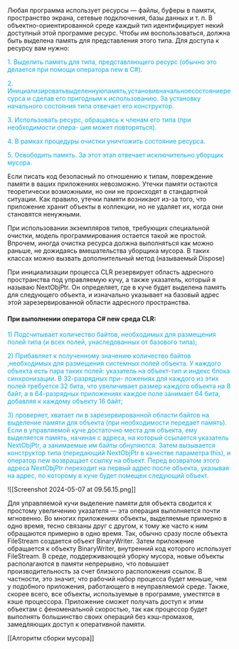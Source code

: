 Любая программа использует ресурсы — файлы, буферы в памяти, пространство экрана, сетевые подключения, базы данных и т. п. В объектно-ориентированной среде каждый тип идентифицирует некий доступный этой программе ресурс. Чтобы им воспользоваться, должна быть выделена память для представления этого типа. Для доступа к ресурсу вам нужно:

<span style="color:#00b0f0">1. Выделить память для типа, представляющего ресурс (обычно это делается при помощи оператора new в C#).</span>
    
<span style="color:#00b0f0">2. Инициализироватьвыделеннуюпамять,установивначальноесостояниересурса и сделав его пригодным к использованию. За установку начального состояния типа отвечает его конструктор.</span>

<span style="color:#00b0f0">    
3. Использовать ресурс, обращаясь к членам его типа (при необходимости опера- ция может повторяться).</span>
    
<span style="color:#00b0f0">4. В рамках процедуры очистки уничтожить состояние ресурса.</span>

<span style="color:#00b0f0">5. Освободить память. За этот этап отвечает исключительно уборщик мусора.</span>

Если писать код безопасный по отношению к типам, повреждение памяти в ваших приложениях невозможно. Утечки памяти остаются теоретически возможными, но они не происходят в стандартной ситуации. Как правило, утечки памяти возникают из-за того, что приложение хранит объекты в коллекции, но не удаляет их, когда они становятся ненужными.

При использовании экземпляров типов, требующих специальной очистки, модель программирования остается такой же простой. Впрочем, иногда очистка ресурса должна выполняться как можно раньше, не дожидаясь вмешательства уборщика мусора. В таких классах можно вызвать дополнительный метод (называемый Dispose)

При инициализации процесса CLR резервирует область адресного пространства под управляемую кучу, а также указатель, который я называю NextObjPtr. Он определяет, где в куче будет выделена память для следующего объекта, и изначально указывает на базовый адрес этой зарезервированной области адресного пространства.
#### При выполнении оператора C# new среда CLR:  

<span style="color:#00b0f0">1) Подсчитывает количество байтов, необходимых для размещения полей типа (и всех полей, унаследованных от базового типа);</span>

<span style="color:#00b0f0">2) Прибавляет к полученному значению количество байтов ,необходимых для размещения системных полей объекта. У каждого объекта есть пара таких полей:
указатель на объект-тип и индекс блока синхронизации. В 32-разрядных при- ложениях для каждого из этих полей требуется 32 бита, что увеличивает размер каждого объекта на 8 байт, а в 64-разрядных приложениях каждое поле занимает 64 бита, добавляя к каждому объекту 16 байт;</span>

<span style="color:#00b0f0">3) проверяет, хватает ли в зарезервированной области байтов на выделение памяти для объекта (при необходимости передает память). Если в управляемой куче достаточно места для объекта, ему выделяется память, начиная с адреса, на который ссылается указатель NextObjPtr, а занимаемые им байты обнуляются. Затем вызывается конструктор типа (передающий NextObjPtr в качестве параметра this), и оператор new возвращает ссылку на объект. Перед возвратом этого адреса NextObjPtr переходит на первый адрес после объекта, указывая на адрес, по которому в куче будет помещен следующий объект.</span> 

![[Screenshot 2024-05-07 at 09.56.15.png]]


Для управляемой кучи выделение памяти для объекта сводится к простому увеличению указателя — эта операция выполняется почти мгновенно. Во многих приложениях объекты, выделяемые примерно в одно время, тесно связаны друг с другом, к тому же часто к ним обращаются примерно в одно время. Так, обычно сразу после объекта FileStream создается объект BinaryWriter. Затем приложение обращается к объекту BinaryWriter, внутренний код которого использует FileStream. В среде, поддерживающей уборку мусора, новые объекты располагаются в памяти непрерывно, что повышает производительность за счет близкого расположения ссылок. В частности, это значит, что рабочий набор процесса будет меньше, чем у подобного приложения, работающего в неуправляемой среде. Также, скорее всего, все объекты, используемые в программе, уместятся в кэше процессора. Приложение сможет получать доступ к этим объектам с феноменальной скоростью, так как процессор будет выполнять большинство своих операций без кэш-промахов, замедляющих доступ к оперативной памяти.

[[Алгоритм сборки мусора]]


